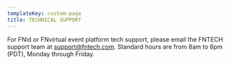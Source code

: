 ```yaml
---
templateKey: custom-page
title: TECHNICAL SUPPORT
---
```

For FNid or FNvirtual event platform tech support, please email the FNTECH support team at [support@fntech.com](mailto:support@fntech.com). Standard hours are from 8am to 6pm (PDT), Monday through Friday.
